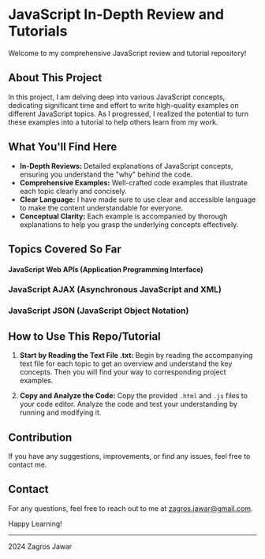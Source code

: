 # JavaScript In-Depth Review and Tutorials

Welcome to my comprehensive JavaScript review and tutorial repository!

## About This Project

In this project, I am delving deep into various JavaScript concepts, dedicating significant time and effort to write high-quality examples on different JavaScript topics. As I progressed, I realized the potential to turn these examples into a tutorial to help others learn from my work.

## What You'll Find Here

- **In-Depth Reviews:** Detailed explanations of JavaScript concepts, ensuring you understand the "why" behind the code.
- **Comprehensive Examples:** Well-crafted code examples that illustrate each topic clearly and concisely.
- **Clear Language:** I have made sure to use clear and accessible language to make the content understandable for everyone.
- **Conceptual Clarity:** Each example is accompanied by thorough explanations to help you grasp the underlying concepts effectively.

## Topics Covered So Far

#### JavaScript Web APIs (Application Programming Interface)

### JavaScript AJAX (Asynchronous JavaScript and XML) 

### JavaScript JSON (JavaScript Object Notation)



## How to Use This Repo/Tutorial

1. **Start by Reading the Text File .txt:**
   Begin by reading the accompanying text file for each topic to get an overview and understand the key concepts.
   Then you will find your way to corresponding project examples.
   
3. **Copy and Analyze the Code:**
   Copy the provided `.html` and `.js` files to your code editor. Analyze the code and test your understanding by running and modifying it.

## Contribution

If you have any suggestions, improvements, or find any issues, feel free to contact me.

## Contact

For any questions, feel free to reach out to me at [zagros.jawar@gmail.com](mailto:zagros.jawar@gmail.com).

Happy Learning!

---

2024 Zagros Jawar
